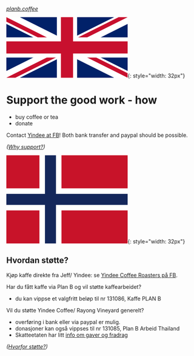
*[planb.coffee](https://www.planb.coffee/)*

![[EN]](assets/english.webp){: style="width: 32px"}

# Support the good work - how

* buy coffee or tea
* donate

Contact
[Yindee at FB](https://facebook.com/YindeeTH/)! Both bank transfer and paypal should be possible.

*([Why support?](support-why.md))*

![[NO]](assets/norsk.png){: style="width: 32px"}

## Hvordan støtte?

Kjøp kaffe direkte fra Jeff/ Yindee: se [Yindee Coffee Roasters på FB](https://facebook.com/YindeeTH/).

Har du fått kaffe via Plan B og vil støtte kaffearbeidet?
  * du kan vippse et valgfritt beløp til nr 131086, Kaffe PLAN B

Vil du støtte Yindee Coffee/ Rayong Vineyard generelt?
* overføring i bank eller via paypal er mulig.
* donasjoner kan også vippses til nr 131085, Plan B Arbeid Thailand
* Skatteetaten har litt [info om gaver og fradrag](https://www.skatteetaten.no/satser/gaver-til-frivillige-organisasjoner/)

*([Hvorfor støtte?](support-why.md))*

